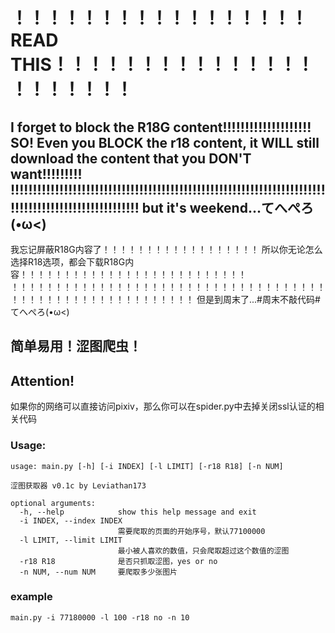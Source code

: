 # ！！！！！！！！！！！！！！！！！READ THIS！！！！！！！！！！！！！！！！！！！！！！
I forget to block the R18G content!!!!!!!!!!!!!!!!!!!!
SO! Even you BLOCK the r18 content, it WILL still download the content that you DON'T want!!!!!!!!!
!!!!!!!!!!!!!!!!!!!!!!!!!!!!!!!!!!!!!!!!!!!!!!!!!!!!!!!!!!!!!!!!!!!!!!!!!!!!!!!!!!!!!!!!!!!!!!!!!!!!
but it's weekend...てへぺろ(•ω<)
---------------------------------------------------------------------------------------------------
我忘记屏蔽R18G内容了！！！！！！！！！！！！！！！！！！
所以你无论怎么选择R18选项，都会下载R18G内容！！！！！！！！！！！！！！！！！！！！！！！！！！
！！！！！！！！！！！！！！！！！！！！！！！！！！！！！！！！！！！！！！！！！！！！！！！！！！！！！！！！！
但是到周末了...#周末不敲代码#てへぺろ(•ω<)


## 简单易用！涩图爬虫！


## Attention!
如果你的网络可以直接访问pixiv，那么你可以在spider.py中去掉关闭ssl认证的相关代码


### Usage:
```
usage: main.py [-h] [-i INDEX] [-l LIMIT] [-r18 R18] [-n NUM]

涩图获取器 v0.1c by Leviathan173

optional arguments:
  -h, --help            show this help message and exit
  -i INDEX, --index INDEX
                        需要爬取的页面的开始序号，默认77100000
  -l LIMIT, --limit LIMIT
                        最小被人喜欢的数值，只会爬取超过这个数值的涩图
  -r18 R18              是否只抓取涩图，yes or no
  -n NUM, --num NUM     要爬取多少张图片
```
### example
```
main.py -i 77180000 -l 100 -r18 no -n 10
```
